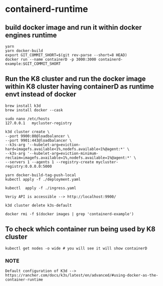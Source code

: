 # containerd-runtime

## build docker image and run it within docker engines runtime

    yarn
    yarn docker-build
    export GIT_COMMIT_SHORT=$(git rev-parse --short=8 HEAD)
    docker run --name containerD -p 3000:3000 containerd-example:$GIT_COMMIT_SHORT

## Run the K8 cluster and run the docker image within K8 cluster having containerD as runtime envt instead of docker

    brew install k3d
    brew install docker --cask

    sudo nano /etc/hosts
    127.0.0.1	mycluster-registry

    k3d cluster create \
    --port 9900:80@loadbalancer \
    --port 9901:443@loadbalancer \
    --k3s-arg '--kubelet-arg=eviction-hard=imagefs.available<1%,nodefs.available<1%@agent:*' \
    --k3s-arg '--kubelet-arg=eviction-minimum-reclaim=imagefs.available=1%,nodefs.available=1%@agent:*' \
    --servers 1 --agents 1 --registry-create mycluster-registry:0.0.0.0:5000

    yarn docker-build-tag-push-local
    kubectl apply -f ./deployment.yaml

    kubectl  apply -f ./ingress.yaml

    Veriy API is accessible --> http://localhost:9900/

    k3d cluster delete k3s-default

    docker rmi -f $(docker images | grep 'containerd-example')

## To check which container run being used by K8 cluster

    kubectl get nodes -o wide # you will see it will show containerD

### NOTE

    Default configuration of K3d -->
    https://rancher.com/docs/k3s/latest/en/advanced/#using-docker-as-the-container-runtime
